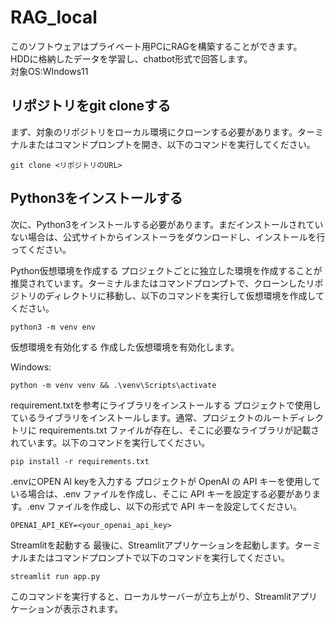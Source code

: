# RAG_local
このソフトウェアはプライベート用PCにRAGを構築することができます。  
HDDに格納したデータを学習し、chatbot形式で回答します。  
対象OS:WIndows11

## リポジトリをgit cloneする
まず、対象のリポジトリをローカル環境にクローンする必要があります。ターミナルまたはコマンドプロンプトを開き、以下のコマンドを実行してください。

```
git clone <リポジトリのURL>
```
## Python3をインストールする
次に、Python3をインストールする必要があります。まだインストールされていない場合は、公式サイトからインストーラをダウンロードし、インストールを行ってください。

Python仮想環境を作成する
プロジェクトごとに独立した環境を作成することが推奨されています。ターミナルまたはコマンドプロンプトで、クローンしたリポジトリのディレクトリに移動し、以下のコマンドを実行して仮想環境を作成してください。

```
python3 -m venv env
```
仮想環境を有効化する
作成した仮想環境を有効化します。

Windows:

```
python -m venv venv && .\venv\Scripts\activate
```

requirement.txtを参考にライブラリをインストールする
プロジェクトで使用しているライブラリをインストールします。通常、プロジェクトのルートディレクトリに requirements.txt ファイルが存在し、そこに必要なライブラリが記載されています。以下のコマンドを実行してください。
```
pip install -r requirements.txt
```
.envにOPEN AI keyを入力する
プロジェクトが OpenAI の API キーを使用している場合は、.env ファイルを作成し、そこに API キーを設定する必要があります。.env ファイルを作成し、以下の形式で API キーを設定してください。

```
OPENAI_API_KEY=<your_openai_api_key>
```
Streamlitを起動する
最後に、Streamlitアプリケーションを起動します。ターミナルまたはコマンドプロンプトで以下のコマンドを実行してください。

```
streamlit run app.py
```
このコマンドを実行すると、ローカルサーバーが立ち上がり、Streamlitアプリケーションが表示されます。
